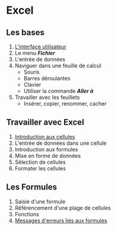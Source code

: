 # Excel

## Les bases

1. [L'interface utilisateur](./01.01.interface-utilisateur.md)
2. Le menu ***Fichier***
3. L'entrée de données
4. Naviguer dans une feuille de calcul
   * Souris
   * Barres déroulantes
   * Clavier
   * Utiliser la commande ***Aller à***
5. Travailler avec les feuillets
   * Insérer, copier, renommer, cacher

## Travailler avec Excel

1. [Introduction aux cellules](./02.01.introduction-cellules.md)
2. L'entrée de données dans une cellule
3. Introduction aux formules
4. Mise en forme de données
5. Sélection de cellules
6. Formater les cellules

## Les Formules

1. Saisie d'une formule
2. Référencement d'une plage de cellules
3. Fonctions
4. [Messages d'erreurs liés aux formules](./03.04.erreurs.md)
